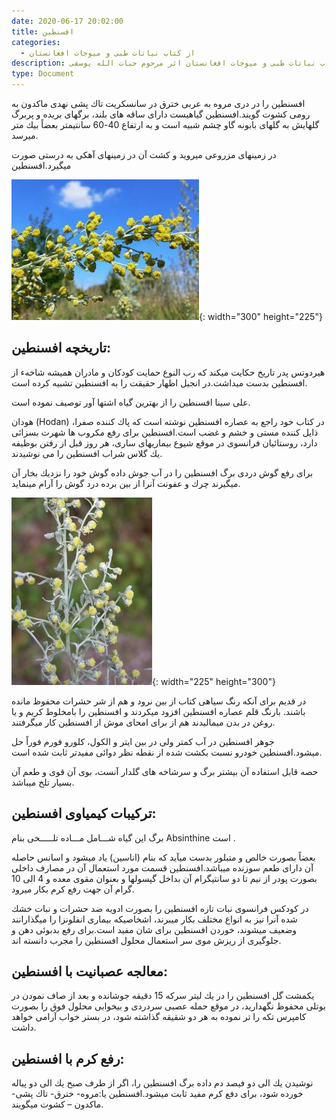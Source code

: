 ```yaml
---
date: 2020-06-17 20:02:00
title: افسنطین
categories:
  - از کتاب نباتات طبی و میوجات افغانستان
description: معرفی افسنطین از کتاب نباتات طبی و میوجات افغانستان اثر مرحوم حیات الله یوسفی
type: Document
---
```


افسنطین را در دری مروه به عربی خترق در سانسكريت تاك پشی نهدی ماكدون به رومی كشوت گویند.افسنطین گیاهیست دارای ساقه های بلند، برگهای بریده و پربرگ گلهايش به گلهای بابونه گاو چشم شبیه است و به ارتفاع 40-60 سانتيمتر بعضاً بيك متر ميرسد.

در زمينهای مزروعی میروید و كشت آن در زمینهای آهكی به درستی صورت ميگيرد.افسنطین

![](/uploads/afsintin-افسنطین.jpg){: width="300" height="225"}

## تاریخچه افسنطین:

هيردوتس پدر تاریخ حكایت ميكند كه رب النوع حمایت كودكان و مادران هميشه شاخهء از افسنطین بدست ميداشت.در انجیل اظهار حقيقت را به افسنطین تشبيه كرده است.

علی سينا افسنطین را از بهترين گياه اشتها آور توصيف نموده است.

هودان (Hodan) در كتاب خود راجع به عصاره افسنطین نوشته است كه پاك كننده صفرا، ذايل كننده مستی و خشم و غضب است.افسنطین برای رفع مكروب ها شهرت بسزائی دارد، روستائیان فرانسوی در موقع شیوع بیماریهای ساری، هر روز قبل از رفتن بوظیفه يك گلاس شراب افسنطین را می نوشيدند.

برای رفع گوش دردی برگ افسنطین را در آب جوش داده گوش خود را نزديك بخار آن ميگيرند چرك و عفونت آنرا از بين برده درد گوش را آرام مينمايد.

![](/uploads/afsintin.jpg){: width="225" height="300"}

در قديم برای آنكه رنگ سياهی كتاب از بين نرود و هم از شر حشرات محفوظ مانده باشند. بارنگ قلم عصاره افسنطین افزود ميكردند و افسنطين را بامخلوط كريم و يا روغن در بدن ميماليدند هم از برای امحای موش از افسنطین كار ميگرفتند.

جوهر افسنطین در آب كمتر ولی در بين ایتر و الكول، كلورو فورم فوراً حل ميشود.افسنطين خودرو نسبت بكشت شده از نقطه نظر دوائی مفيدتر ثابت شده است.

حصه قابل استفاده آن بيشتر برگ و سرشاخه های گلدار آنست، بوی آن قوی و طعم آن بسيار تلخ ميباشد.

## تركيبات كيمياوی افسنطين:

برگ اين گياه شـــامل مـــاده تلـــــخی بنام Absinthine است .

بعضاً بصورت خالص و متبلور بدست ميآيد كه بنام (اناسین) ياد ميشود و اسانس حاصله آن دارای طعم سوزنده ميباشد.افسنطین قسمت مورد استعمال آن در مصارف داخلی بصورت پودر از نیم تا دو سانتيگرام آن بداخل گپسولها و بعنوان مقوی معده و 4 الی 10 گرام آن جهت رفع كرم بكار ميرود.

در كودكس فرانسوی نبات تازه افسنطین را بصورت ادويه ضد حشرات و نبات خشك شده آنرا نيز به انواع مختلف بكار ميبرند، اشخاصيكه بيماری انفلونزا را ميگذارانند وضعيف ميشوند، خوردن افسنطين برای شان مفيد است.برای رفع بدبوئی دهن و جلوگيری از ريزش موی سر استعمال محلول افسنطین را مجرب دانسته اند.

## معالجه عصبانيت با افسنطین:

يكمشت گل افسنطین را در يك ليتر سركه 15 دقيقه جوشانده و بعد از صاف نمودن در بوتلی محفوظ نگهدارید، در موقع حمله عصبی سردردی و بيخوابی محلول فوق را بصورت كامپرس تكه را تر نموده به هر دو شقيقه گذاشته شود، در بستر خواب آرامی خواهد داشت.

## رفع كرم با افسنطين:

نوشيدن يك الی دو فيصد دم داده برگ افسنطين را، اگر از طرف صبح يك الی دو پياله خورده شود، برای دفع كرم مفيد ثابت ميشود.افسنطين يا:مروه- خترق- تاك پشی- ماكدون – كشوت ميگويند.
